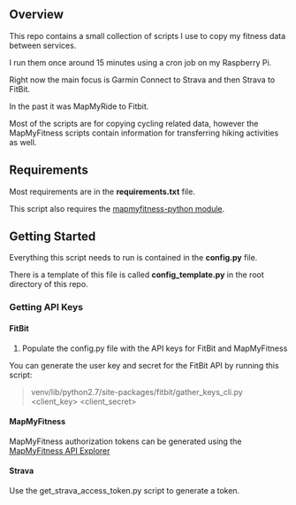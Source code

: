 ## Overview

This repo contains a small collection of scripts I use to copy my fitness data between services.

I run them once around 15 minutes using a cron job on my Raspberry Pi.

Right now the main focus is Garmin Connect to Strava and then Strava to FitBit.

In the past it was MapMyRide to Fitbit.

Most of the scripts are for copying cycling related data, however the MapMyFitness scripts contain information for transferring hiking activities as well.

## Requirements

Most requirements are in the __requirements.txt__ file.

This script also requires the [mapmyfitness-python module](https://github.com/JasonSanford/mapmyfitness-python).

## Getting Started

Everything this script needs to run is contained in the __config.py__ file.

There is a template of this file is called __config\_template.py__ in the root directory of this repo.

### Getting API Keys

#### FitBit

1. Populate the config.py file with the API keys for FitBit and MapMyFitness

You can generate the user key and secret for the FitBit API by running this script:

> venv/lib/python2.7/site-packages/fitbit/gather\_keys\_cli.py \<client\_key\> \<client\_secret\>

#### MapMyFitness

MapMyFitness authorization tokens can be generated using the [MapMyFitness API Explorer](https://www.mapmyapi.com/io-docs)

#### Strava

Use the get_strava_access_token.py script to generate a token.
